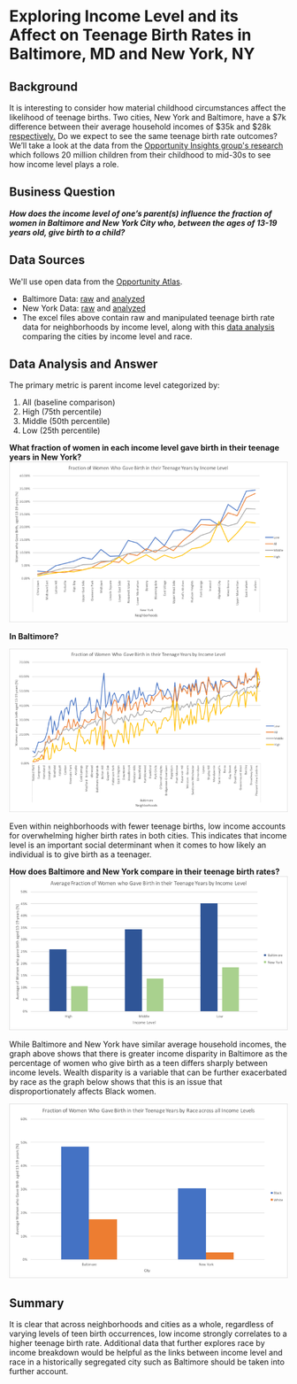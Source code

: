 # Exploring Income Level and its Affect on Teenage Birth Rates in Baltimore, MD and New York, NY 
## Background
It is interesting to consider how material childhood circumstances affect the likelihood of teenage births. Two cities, New York and Baltimore, have a $7k difference between their average household incomes of $35k and $28k [respectively.](https://opportunityinsights.org/) Do we expect to see the same teenage birth rate outcomes? We’ll take a look at the data from the [Opportunity Insights group's research](https://opportunityinsights.org/) which follows 20 million children from their childhood to mid-30s to see how income level plays a role.

## Business Question
***How does the income level of one’s parent(s) influence the fraction of women in Baltimore and New York City who, between the ages of 13-19 years old, give birth to a child?***

## Data Sources
We'll use open data from the [Opportunity Atlas](https://opportunityinsights.org/).
- Baltimore Data: [raw](https://github.com/katiesunsg/comparing-baltimore-nyc-teenagebirthrate/blob/master/Balti-RawData-TeenageBirthRate-Income-Race.xlsx) and [analyzed](https://github.com/katiesunsg/comparing-baltimore-nyc-teenagebirthrate/blob/master/Balti-Analysis-Income-TeenageBirthRate.xlsx)
- New York Data: [raw](https://github.com/katiesunsg/comparing-baltimore-nyc-teenagebirthrate/blob/master/NYC-RawData-TeenageBirthRate-Income-Race.xlsx) and [analyzed](https://github.com/katiesunsg/comparing-baltimore-nyc-teenagebirthrate/blob/master/NYC-Analysis-Income-TeenageBirthRate.xlsx)
- The excel files above contain raw and manipulated teenage birth rate data for neighborhoods by income level, along with this [data analysis](https://github.com/katiesunsg/comparing-baltimore-nyc-teenagebirthrate/blob/master/NYC-Balti-Analysis-Income-Race-Teenagebirthrate.xlsx) comparing the cities by income level and race.

## Data Analysis and Answer
The primary metric is parent income level categorized by:
1. All (baseline comparison)
1. High (75th percentile)
1. Middle (50th percentile)
1. Low (25th percentile)

**What fraction of women in each income level gave birth in their teenage years in New York?** 
![insert](https://github.com/katiesunsg/comparing-baltimore-nyc-teenagebirthrate/blob/master/nyc%20analysis%20birth%20rate%20by%20income.png)

**In Baltimore?**

![inserttoo](https://github.com/katiesunsg/comparing-baltimore-nyc-teenagebirthrate/blob/master/balti%20analysis%20birth%20rate%20by%20income.png)

Even within neighborhoods with fewer teenage births, low income accounts for overwhelming higher birth rates in both cities. This indicates that income level is an important social determinant when it comes to how likely an individual is to give birth as a teenager.

**How does  Baltimore and New York compare in their teenage birth rates?**
![insert](https://github.com/katiesunsg/comparing-baltimore-nyc-teenagebirthrate/blob/master/nyc%20balti%20analysis%20comp%20birth%20rate%20by%20income.png)

While Baltimore and New York have similar average household incomes, the graph above shows that there is greater income disparity in Baltimore as the percentage of women who give birth as a teen differs sharply between income levels. Wealth disparity is a variable that can be further exacerbated by race as the graph below shows that this is an issue that disproportionately affects Black women.

![insert](https://github.com/katiesunsg/comparing-baltimore-nyc-teenagebirthrate/blob/master/nyc%20balti%20analysis%20birth%20rate%20by%20race.png)

## Summary
It is clear that across neighborhoods and cities as a whole, regardless of varying levels of teen birth occurrences, low income strongly correlates to a higher teenage birth rate. Additional data that further explores race by income breakdown would be helpful as the links between income level and race in a historically segregated city such as Baltimore should be taken into further account.
